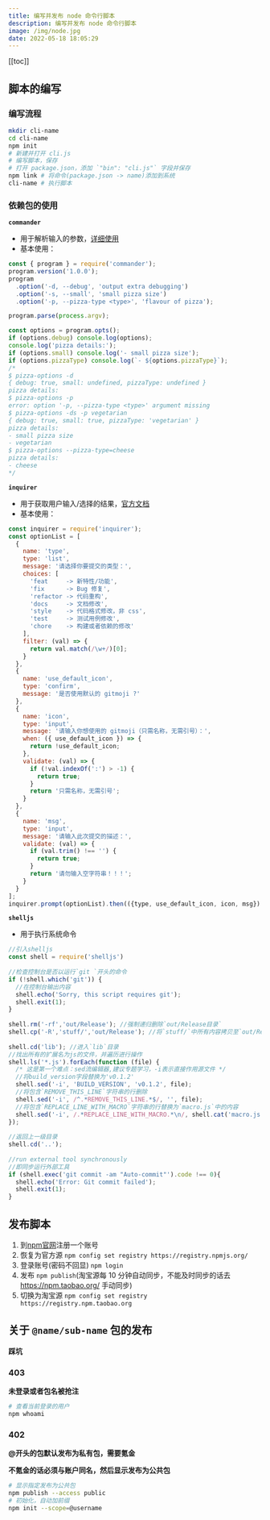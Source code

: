 ```yaml
---
title: 编写并发布 node 命令行脚本
description: 编写并发布 node 命令行脚本
image: /img/node.jpg
date: 2022-05-18 18:05:29
---
```


[[toc]]

## 脚本的编写

### 编写流程

```bash
mkdir cli-name
cd cli-name
npm init
# 新建并打开 cli.js
# 编写脚本，保存
# 打开 package.json，添加 `"bin": "cli.js"` 字段并保存
npm link # 将命令(package.json -> name)添加到系统
cli-name # 执行脚本
```

### 依赖包的使用

**`commander`**
- 用于解析输入的参数，[详细使用](https://github.com/tj/commander.js/blob/HEAD/Readme_zh-CN.md)
- 基本使用：

```js
const { program } = require('commander');
program.version('1.0.0');
program
  .option('-d, --debug', 'output extra debugging')
  .option('-s, --small', 'small pizza size')
  .option('-p, --pizza-type <type>', 'flavour of pizza');

program.parse(process.argv);

const options = program.opts();
if (options.debug) console.log(options);
console.log('pizza details:');
if (options.small) console.log('- small pizza size');
if (options.pizzaType) console.log(`- ${options.pizzaType}`);
/*
$ pizza-options -d
{ debug: true, small: undefined, pizzaType: undefined }
pizza details:
$ pizza-options -p
error: option '-p, --pizza-type <type>' argument missing
$ pizza-options -ds -p vegetarian
{ debug: true, small: true, pizzaType: 'vegetarian' }
pizza details:
- small pizza size
- vegetarian
$ pizza-options --pizza-type=cheese
pizza details:
- cheese
*/
```

**`inquirer`**

- 用于获取用户输入/选择的结果，[官方文档](https://www.npmjs.com/package/inquirer/v/5.0.1)
- 基本使用：

```js
const inquirer = require('inquirer');
const optionList = [
  {
    name: 'type',
    type: 'list',
    message: '请选择你要提交的类型：',
    choices: [
      'feat     -> 新特性/功能',
      'fix      -> Bug 修复',
      'refactor -> 代码重构',
      'docs     -> 文档修改',
      'style    -> 代码格式修改，非 css',
      'test     -> 测试用例修改',
      'chore    -> 构建或者依赖的修改'
    ],
    filter: (val) => {
      return val.match(/\w+/)[0];
    }
  },
  {
    name: 'use_default_icon',
    type: 'confirm',
    message: '是否使用默认的 gitmoji ?'
  },
  {
    name: 'icon',
    type: 'input',
    message: '请输入你想使用的 gitmoji（只需名称，无需引号）：',
    when: ({ use_default_icon }) => {
      return !use_default_icon;
    },
    validate: (val) => {
      if (!val.indexOf(':') > -1) {
        return true;
      }
      return '只需名称，无需引号';
    }
  },
  {
    name: 'msg',
    type: 'input',
    message: '请输入此次提交的描述：',
    validate: (val) => {
      if (val.trim() !== '') {
        return true;
      }
      return '请勿输入空字符串！！！';
    }
  }
];
inquirer.prompt(optionList).then(({type, use_default_icon, icon, msg}) => {}).catch();
```

**`shelljs`**

- 用于执行系统命令

```js
//引入shelljs
const shell = require('shelljs')
 
//检查控制台是否以运行`git `开头的命令
if (!shell.which('git')) {
  //在控制台输出内容
  shell.echo('Sorry, this script requires git');
  shell.exit(1);
}
 
shell.rm('-rf','out/Release'); //强制递归删除`out/Release目录`
shell.cp('-R','stuff/','out/Release'); //将`stuff/`中所有内容拷贝至`out/Release`目录
 
shell.cd('lib'); //进入`lib`目录
//找出所有的扩展名为js的文件，并遍历进行操作
shell.ls('*.js').forEach(function (file) {
  /* 这是第一个难点：sed流编辑器,建议专题学习，-i表示直接作用源文件 */
  //将build_version字段替换为'v0.1.2'
  shell.sed('-i', 'BUILD_VERSION', 'v0.1.2', file);
  //将包含`REMOVE_THIS_LINE`字符串的行删除
  shell.sed('-i', /^.*REMOVE_THIS_LINE.*$/, '', file);
  //将包含`REPLACE_LINE_WITH_MACRO`字符串的行替换为`macro.js`中的内容
  shell.sed('-i', /.*REPLACE_LINE_WITH_MACRO.*\n/, shell.cat('macro.js'), file);
});
 
//返回上一级目录
shell.cd('..');
 
//run external tool synchronously
//即同步运行外部工具
if (shell.exec('git commit -am "Auto-commit"').code !== 0){
  shell.echo('Error: Git commit failed');
  shell.exit(1);
}
```

## 发布脚本

1. 到[npm官网](https://npmjs.org)注册一个账号
2. 恢复为官方源 `npm config set registry https://registry.npmjs.org/`
3. 登录账号(密码不回显) `npm login`
4. 发布 `npm publish`(淘宝源每 10 分钟自动同步，不能及时同步的话去 https://npm.taobao.org/ 手动同步)
5. 切换为淘宝源 `npm config set registry https://registry.npm.taobao.org`

## 关于 `@name/sub-name` 包的发布

<n-alert type="warning">**踩坑**</n-alert>

### 403

**未登录或者包名被抢注**

```bash
# 查看当前登录的用户
npm whoami
```

### 402

**@开头的包默认发布为私有包，需要氪金**

**不氪金的话必须与账户同名，然后显示发布为公共包**

```bash
# 显示指定发布为公共包
npm publish --access public
# 初始化，自动加前缀
npm init --scope=@username
```
